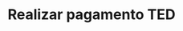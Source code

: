 ---
title: Realizar pagamento TED
api:
  file: readme-hml-corebank.json
  operationId: post_v2-payment-ted
hidden: false
---